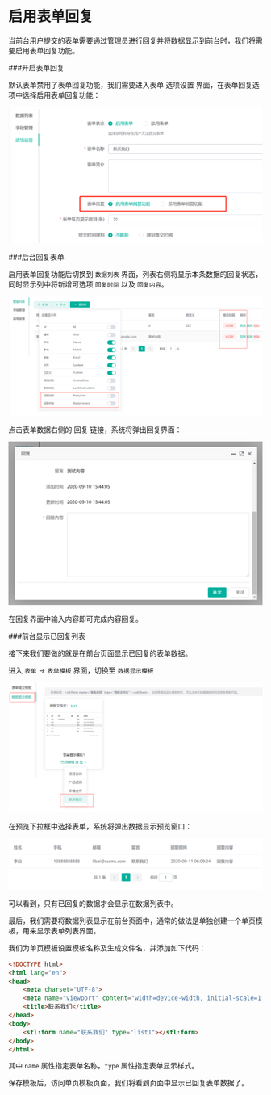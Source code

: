 # 启用表单回复

当前台用户提交的表单需要通过管理员进行回复并将数据显示到前台时，我们将需要启用表单回复功能。

###开启表单回复

默认表单禁用了表单回复功能，我们需要进入表单 选项设置 界面，在表单回复选项中选择启用表单回复功能：

![reply01.png](images/reply01.png)

###后台回复表单

启用表单回复功能后切换到 `数据列表` 界面，列表右侧将显示本条数据的回复状态，同时显示列中将新增可选项 `回复时间` 以及 `回复内容`。

![reply02.png](images/reply02.png)

点击表单数据右侧的 回复 链接，系统将弹出回复界面：

![reply03.png](images/reply03.png)

在回复界面中输入内容即可完成内容回复。

###前台显示已回复列表

接下来我们要做的就是在前台页面显示已回复的表单数据。

进入 `表单` -> `表单模板` 界面，切换至 `数据显示模板`

![reply04.png](images/reply04.png)

在预览下拉框中选择表单，系统将弹出数据显示预览窗口：

![reply05.png](images/reply05.png)

可以看到，只有已回复的数据才会显示在数据列表中。

最后，我们需要将数据列表显示在前台页面中，通常的做法是单独创建一个单页模板，用来显示表单列表界面。

我们为单页模板设置模板名称及生成文件名，并添加如下代码：

```html
<!DOCTYPE html>
<html lang="en">
<head>
    <meta charset="UTF-8">
    <meta name="viewport" content="width=device-width, initial-scale=1.0">
    <title>联系我们</title>
</head>
<body>
    <stl:form name="联系我们" type="list1"></stl:form>
</body>
</html>
```

其中 `name` 属性指定表单名称，`type` 属性指定表单显示样式。

保存模板后，访问单页模板页面，我们将看到页面中显示已回复表单数据了。